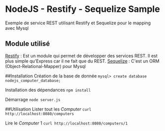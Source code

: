 # NodeJS - Restify - Sequelize Sample
Exemple de service REST utilisant Restify et Sequelize pour le mapping avec Mysql
## Module utilisé 
[Restify](http://mcavage.github.com/node-restify/) : Est un module qui permet de développer des services REST. Il est plus simple qu'Express car il ne fait que du REST. 
[Sequelize](http://sequelizejs.com/) : C'est un ORM (Object-Relational-Mapper)  pour Mysql

##Installation 
Création de la base de donnée
``mysql> create database nodejs_computer_database;``

Installation des dépendances 
``npm install``

Démarrage
``node server.js`` 

##Utilisation
Lister tout les *Computer*
``curl http://localhost:8080/computers ``

Lire le *Computer* 1
``curl http://localhost:8080/computers/1 ``


